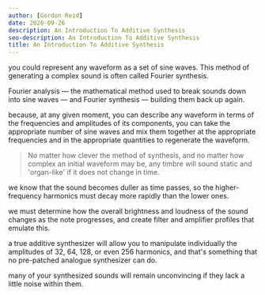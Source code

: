 ```yaml
---
author: [Gordon Reid]
date: 2020-09-26
description: An Introduction To Additive Synthesis
seo-description: An Introduction To Additive Synthesis
title: An Introduction To Additive Synthesis
---
```


you could represent any waveform as a set of sine waves. This method of generating a complex sound is often called Fourier synthesis.

Fourier analysis — the mathematical method used to break sounds down into sine waves — and Fourier synthesis — building them back up again.

because, at any given moment, you can describe any waveform in terms of the frequencies and amplitudes of its components, you can take the appropriate number of sine waves and mix them together at the appropriate frequencies and in the appropriate quantities to regenerate the waveform.

> No matter how clever the method of synthesis, and no matter how complex an initial waveform may be, any timbre will sound static and 'organ-like' if it does not change in time.

we know that the sound becomes duller as time passes, so the higher-frequency harmonics must decay more rapidly than the lower ones.

we must determine how the overall brightness and loudness of the sound changes as the note progresses, and create filter and amplifier profiles that emulate this.

a true additive synthesizer will allow you to manipulate individually the amplitudes of 32, 64, 128, or even 256 harmonics, and that's something that no pre-patched analogue synthesizer can do.

many of your synthesized sounds will remain unconvincing if they lack a little noise within them.
